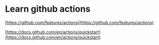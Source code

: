 # Learn github actions

[https://github.com/features/actions](https://github.com/features/actions)

[https://docs.github.com/en/actions/quickstart](https://docs.github.com/en/actions/quickstart)
